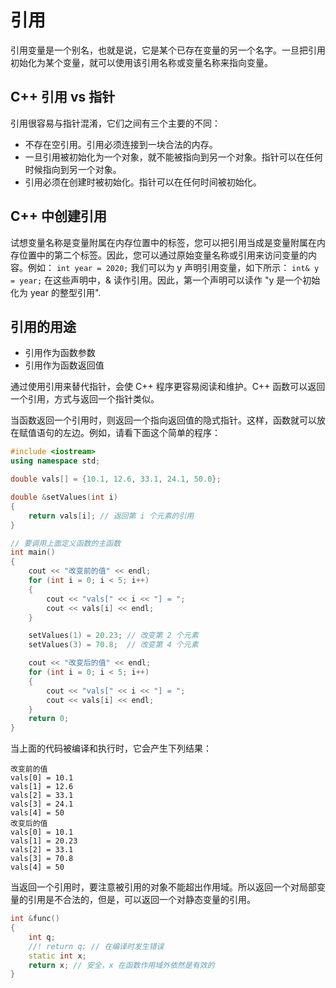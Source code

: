 # 引用

引用变量是一个别名，也就是说，它是某个已存在变量的另一个名字。一旦把引用初始化为某个变量，就可以使用该引用名称或变量名称来指向变量。

## C++ 引用 vs 指针

引用很容易与指针混淆，它们之间有三个主要的不同：

+ 不存在空引用。引用必须连接到一块合法的内存。
+ 一旦引用被初始化为一个对象，就不能被指向到另一个对象。指针可以在任何时候指向到另一个对象。
+ 引用必须在创建时被初始化。指针可以在任何时间被初始化。

## C++ 中创建引用

试想变量名称是变量附属在内存位置中的标签，您可以把引用当成是变量附属在内存位置中的第二个标签。因此，您可以通过原始变量名称或引用来访问变量的内容。例如：
`int year = 2020;`
我们可以为 y 声明引用变量，如下所示：
`int& y = year;`
在这些声明中，& 读作引用。因此，第一个声明可以读作 "y 是一个初始化为 year 的整型引用".

## 引用的用途

+ 引用作为函数参数
+ 引用作为函数返回值

通过使用引用来替代指针，会使 C++ 程序更容易阅读和维护。C++ 函数可以返回一个引用，方式与返回一个指针类似。

当函数返回一个引用时，则返回一个指向返回值的隐式指针。这样，函数就可以放在赋值语句的左边。例如，请看下面这个简单的程序：

```c++
#include <iostream>
using namespace std;

double vals[] = {10.1, 12.6, 33.1, 24.1, 50.0};

double &setValues(int i)
{
    return vals[i]; // 返回第 i 个元素的引用
}

// 要调用上面定义函数的主函数
int main()
{
    cout << "改变前的值" << endl;
    for (int i = 0; i < 5; i++)
    {
        cout << "vals[" << i << "] = ";
        cout << vals[i] << endl;
    }

    setValues(1) = 20.23; // 改变第 2 个元素
    setValues(3) = 70.8;  // 改变第 4 个元素

    cout << "改变后的值" << endl;
    for (int i = 0; i < 5; i++)
    {
        cout << "vals[" << i << "] = ";
        cout << vals[i] << endl;
    }
    return 0;
}
```

当上面的代码被编译和执行时，它会产生下列结果：

    改变前的值
    vals[0] = 10.1
    vals[1] = 12.6
    vals[2] = 33.1
    vals[3] = 24.1
    vals[4] = 50
    改变后的值
    vals[0] = 10.1
    vals[1] = 20.23
    vals[2] = 33.1
    vals[3] = 70.8
    vals[4] = 50

当返回一个引用时，要注意被引用的对象不能超出作用域。所以返回一个对局部变量的引用是不合法的，但是，可以返回一个对静态变量的引用。
```c++
int &func()
{
    int q;
    //! return q; // 在编译时发生错误
    static int x;
    return x; // 安全，x 在函数作用域外依然是有效的
}
```